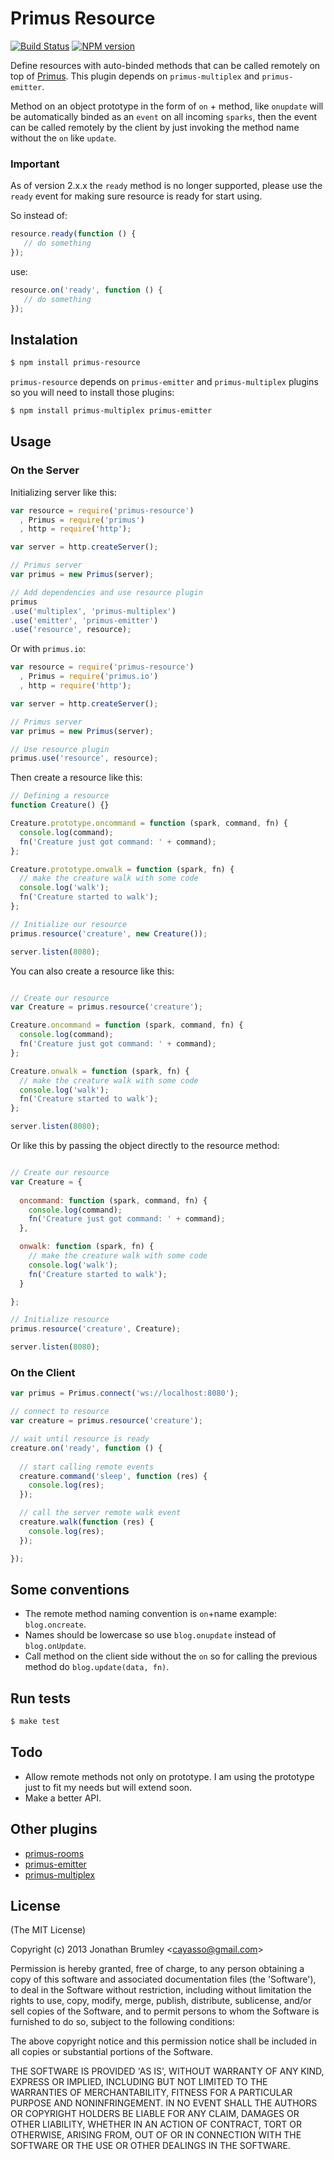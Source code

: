 # Primus Resource

[![Build Status](https://travis-ci.org/cayasso/primus-resource.png?branch=master)](https://travis-ci.org/cayasso/primus-resource)
[![NPM version](https://badge.fury.io/js/primus-resource.png)](http://badge.fury.io/js/primus-resource)

Define resources with auto-binded methods that can be called remotely on top of [Primus](https://github.com/3rd-Eden/primus). This plugin depends on `primus-multiplex` and `primus-emitter`.

Method on an object prototype in the form of `on` + method, like `onupdate` will be automatically binded as an `event` on all incoming `sparks`, then the event can be called remotely by the client by just invoking the method name without the `on` like `update`.

### Important

As of version 2.x.x the `ready` method is no longer supported, please use the `ready` event for making sure resource is ready for start using.

So instead of:

```javascript
resource.ready(function () {
   // do something 
});
```

use:

```javascript
resource.on('ready', function () {
   // do something 
});
```

## Instalation

```bash
$ npm install primus-resource
```

`primus-resource` depends on `primus-emitter` and `primus-multiplex` plugins so you will need to install those plugins:

```bash
$ npm install primus-multiplex primus-emitter
```

## Usage

### On the Server

Initializing server like this:

```javascript
var resource = require('primus-resource')
  , Primus = require('primus')
  , http = require('http');

var server = http.createServer();

// Primus server
var primus = new Primus(server);

// Add dependencies and use resource plugin
primus
.use('multiplex', 'primus-multiplex')
.use('emitter', 'primus-emitter')
.use('resource', resource);
```

Or with `primus.io`:

```javascript
var resource = require('primus-resource')
  , Primus = require('primus.io')
  , http = require('http');

var server = http.createServer();

// Primus server
var primus = new Primus(server);

// Use resource plugin
primus.use('resource', resource);
```

Then create a resource like this:

```javascript
// Defining a resource
function Creature() {}

Creature.prototype.oncommand = function (spark, command, fn) {
  console.log(command);
  fn('Creature just got command: ' + command);
};

Creature.prototype.onwalk = function (spark, fn) {
  // make the creature walk with some code
  console.log('walk');
  fn('Creature started to walk');
};

// Initialize our resource
primus.resource('creature', new Creature());

server.listen(8080);
```

You can also create a resource like this:

```javascript

// Create our resource
var Creature = primus.resource('creature');

Creature.oncommand = function (spark, command, fn) {
  console.log(command);
  fn('Creature just got command: ' + command);
};

Creature.onwalk = function (spark, fn) {
  // make the creature walk with some code
  console.log('walk');
  fn('Creature started to walk');
};

server.listen(8080);
```

Or like this by passing the object directly to the resource method:

```javascript

// Create our resource
var Creature = {
  
  oncommand: function (spark, command, fn) {
    console.log(command);
    fn('Creature just got command: ' + command);
  },

  onwalk: function (spark, fn) {
    // make the creature walk with some code
    console.log('walk');
    fn('Creature started to walk');
  }

};

// Initialize resource
primus.resource('creature', Creature);

server.listen(8080);
```

### On the Client

```javascript
var primus = Primus.connect('ws://localhost:8080');

// connect to resource
var creature = primus.resource('creature');

// wait until resource is ready
creature.on('ready', function () {
  
  // start calling remote events
  creature.command('sleep', function (res) {
    console.log(res);
  });

  // call the server remote walk event
  creature.walk(function (res) {
    console.log(res);
  });

});
```

## Some conventions

* The remote method naming convention is `on`+name example: `blog.oncreate`.
* Names should be lowercase so use `blog.onupdate` instead of `blog.onUpdate`.
* Call method on the client side without the `on` so for calling the previous method do `blog.update(data, fn)`.

## Run tests

```bash
$ make test
```

## Todo

* Allow remote methods not only on prototype. I am using the prototype just to fit my needs but will extend soon.
* Make a better API.

## Other plugins

 * [primus-rooms](https://github.com/cayasso/primus-rooms)
 * [primus-emitter](https://github.com/cayasso/primus-emitter)
 * [primus-multiplex](https://github.com/cayasso/primus-multiplex)

## License

(The MIT License)

Copyright (c) 2013 Jonathan Brumley &lt;cayasso@gmail.com&gt;

Permission is hereby granted, free of charge, to any person obtaining
a copy of this software and associated documentation files (the
'Software'), to deal in the Software without restriction, including
without limitation the rights to use, copy, modify, merge, publish,
distribute, sublicense, and/or sell copies of the Software, and to
permit persons to whom the Software is furnished to do so, subject to
the following conditions:

The above copyright notice and this permission notice shall be
included in all copies or substantial portions of the Software.

THE SOFTWARE IS PROVIDED 'AS IS', WITHOUT WARRANTY OF ANY KIND,
EXPRESS OR IMPLIED, INCLUDING BUT NOT LIMITED TO THE WARRANTIES OF
MERCHANTABILITY, FITNESS FOR A PARTICULAR PURPOSE AND NONINFRINGEMENT.
IN NO EVENT SHALL THE AUTHORS OR COPYRIGHT HOLDERS BE LIABLE FOR ANY
CLAIM, DAMAGES OR OTHER LIABILITY, WHETHER IN AN ACTION OF CONTRACT,
TORT OR OTHERWISE, ARISING FROM, OUT OF OR IN CONNECTION WITH THE
SOFTWARE OR THE USE OR OTHER DEALINGS IN THE SOFTWARE.

